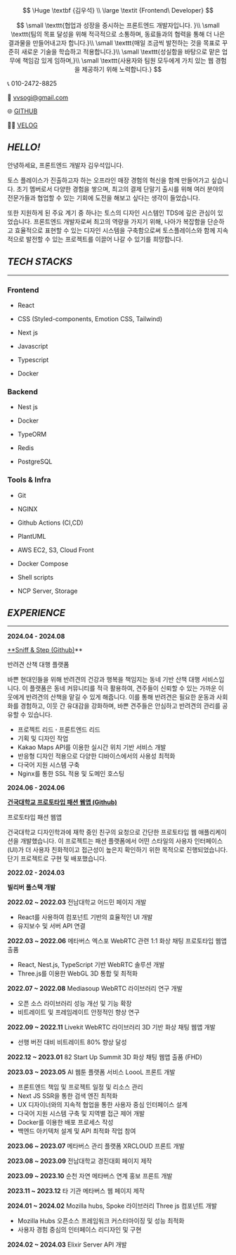 $$
\Huge \textbf {김우석} \\
\large \textit {Frontend\ Developer}
$$

$$
\small \texttt{협업과 성장을 중시하는 프론트엔드 개발자입니다. }\\
\small \texttt{팀의 목표 달성을 위해 적극적으로 소통하며, 동료들과의 협력을 통해 더 나은 결과물을 만들어내고자 합니다.}\\
\small \texttt{매일 조금씩 발전하는 것을 목표로 꾸준히 새로운 기술을 학습하고 적용합니다.}\\
\small \texttt{성실함을 바탕으로 맡은 업무에 책임감 있게 임하며,}\\
\small \texttt{사용자와 팀원 모두에게 가치 있는 웹 경험을 제공하기 위해 노력합니다.}
$$

📞 010-2472-8825

📩 vvsogi@gmail.com

🌐 [GITHUB](https://github.com/VVSOGI)

👨‍💻 [VELOG](https://velog.io/@vvsogi/posts)

## _HELLO!_

안녕하세요, 프론트엔드 개발자 김우석입니다.

토스 플레이스가 진출하고자 하는 오프라인 매장 경험의 혁신을 함께 만들어가고 싶습니다.
초기 멤버로서 다양한 경험을 쌓으며, 최고의 결제 단말기 출시를 위해 여러 분야의 전문가들과 협업할 수 있는 기회에
도전을 해보고 싶다는 생각이 들었습니다.

또한 지원하게 된 주요 계기 중 하나는 토스의 디자인 시스템인 TDS에 깊은 관심이 있었습니다.
프론트엔드 개발자로써 최고의 역량을 가지기 위해, 나아가 복잡함을 단순하고 효율적으로 표현할 수 있는 디자인 시스템을 구축함으로써
토스플레이스와 함께 지속적으로 발전할 수 있는 프로젝트를 이끌어 나갈 수 있기를 희망합니다.

## _TECH STACKS_

---

### Frontend

- React
- CSS (Styled-components, Emotion CSS, Tailwind)

- Next js
- Javascript

- Typescript
- Docker

### Backend

- Nest js
- Docker

- TypeORM
- Redis

- PostgreSQL

### Tools & Infra

- Git
- NGINX
- Github Actions (CI,CD)

- PlantUML
- AWS EC2, S3, Cloud Front
- Docker Compose

- Shell scripts
- NCP Server, Storage

## _EXPERIENCE_

---

**2024.04 - 2024.08**

[\*\*Sniff & Step (Github)](https://github.com/Minthug/Sniff-Step)\*\*

반려견 산책 대행 플랫폼

바쁜 현대인들을 위해 반려견의 건강과 행복을 책임지는 동네 기반 산책 대행 서비스입니다. 이 플랫폼은 동네 커뮤니티를 적극 활용하여, 견주들이 신뢰할 수 있는 가까운 이웃에게 반려견의 산책을 맡길 수 있게 해줍니다. 이를 통해 반려견은 필요한 운동과 사회화를 경험하고, 이웃 간 유대감을 강화하며, 바쁜 견주들은 안심하고 반려견의 관리를 공유할 수 있습니다.

- 프로젝트 리드 **·** 프론트엔드 리드
- 기획 및 디자인 작업
- Kakao Maps API를 이용한 실시간 위치 기반 서비스 개발
- 반응형 디자인 적용으로 다양한 디바이스에서의 사용성 최적화
- 다국어 지원 시스템 구축
- Nginx를 통한 SSL 적용 및 도메인 호스팅

**2024.06 - 2024.06**

[**건국대학교 프로토타입 패션 웹앱 (Github)**](https://github.com/VVSOGI/fassion-prototype)

프로토타입 패션 웹앱

건국대학교 디자인학과에 재학 중인 친구의 요청으로 간단한 프로토타입 웹 애플리케이션을 개발했습니다. 이 프로젝트는 패션 플랫폼에서 어떤 스타일의 사용자 인터페이스(UI)가 더 사용자 친화적이고 접근성이 높은지 확인하기 위한 목적으로 진행되었습니다. 단기 프로젝트로 구현 및 배포했습니다.

**2022.02 - 2024.03**

**빌리버 풀스택 개발**

**2022.02 ~ 2022.03** 전남대학교 어드민 페이지 개발

- React를 사용하여 컴포넌트 기반의 효율적인 UI 개발
- 유지보수 및 서버 API 연결

**2022.03 ~ 2022.06** 메타버스 엑스포 WebRTC 관련 1:1 화상 채팅 프로토타입 웹앱 출품

- React, Nest.js, TypeScript 기반 WebRTC 솔루션 개발
- Three.js를 이용한 WebGL 3D 통합 및 최적화

**2022.07 ~ 2022.08** Mediasoup WebRTC 라이브러리 연구 개발

- 오픈 소스 라이브러리 성능 개선 및 기능 확장
- 비트레이트 및 프레임레이트 안정적인 향상 연구

**2022.09 ~ 2022.11** Livekit WebRTC 라이브러리 3D 기반 화상 채팅 웹앱 개발

- 선행 버전 대비 비트레이트 80% 향상 달성

**2022.12 ~ 2023.01** 82 Start Up Summit 3D 화상 채팅 웹앱 출품 (FHD)

**2023.03 ~ 2023.05** AI 웹툰 플랫폼 서비스 LoooL 프론트 개발

- 프론트엔드 책임 및 프로젝트 일정 및 리소스 관리
- Next JS SSR을 통한 검색 엔진 최적화
- UX 디자이너와의 지속적 협업을 통한 사용자 중심 인터페이스 설계
- 다국어 지원 시스템 구축 및 지역별 접근 제어 개발
- Docker를 이용한 배포 프로세스 작성
- 백엔드 아키텍처 설계 및 API 최적화 작업 참여

**2023.06 ~ 2023.07** 메타버스 관리 플랫폼 XRCLOUD 프론트 개발

**2023.08 ~ 2023.09** 전남대학교 경진대회 페이지 제작

**2023.09 ~ 2023.10** 순천 자연 메타버스 연계 홍보 프론트 개발

**2023.11 ~ 2023.12** 타 기관 메타버스 웹 페이지 제작

**2024.01 ~ 2024.02** Mozilla hubs, Spoke 라이브러리 Three js 컴포넌트 개발

- Mozilla Hubs 오픈소스 프레임워크 커스터마이징 및 성능 최적화
- 사용자 경험 중심의 인터페이스 리디자인 및 구현

**2024.02 ~ 2024.03** Elixir Server API 개발
